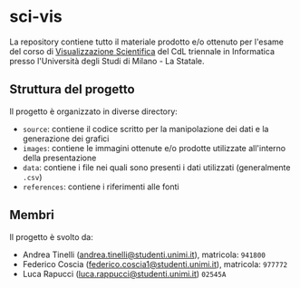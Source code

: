 
# sci-vis

La repository contiene tutto il materiale prodotto e/o ottenuto per l'esame del corso di [Visualizzazione Scientifica](https://www.unimi.it/it/corsi/insegnamenti-dei-corsi-di-laurea/2024/visualizzazione-scientifica) del CdL triennale in Informatica presso l'Università degli Studi di Milano - La Statale.


## Struttura del progetto

Il progetto è organizzato in diverse directory:
- ```source```: contiene il codice scritto per la manipolazione dei dati e la generazione dei grafici
- ```images```: contiene le immagini ottenute e/o prodotte utilizzate all'interno della presentazione
- ```data```: contiene i file nei quali sono presenti i dati utilizzati (generalmente ```.csv```)
- ```references```: contiene i riferimenti alle fonti
## Membri

Il progetto è svolto da:
- Andrea Tinelli (andrea.tinelli@studenti.unimi.it), matricola: ```941800```
- Federico Coscia (federico.coscia1@studenti.unimi.it), matricola: ```977772```
- Luca Rapucci (luca.rappucci@studenti.unimi.it) ```02545A```